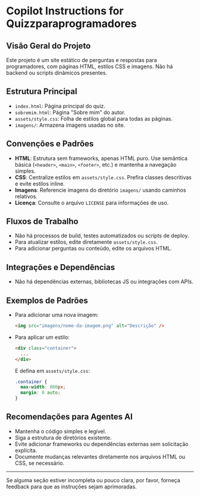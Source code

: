 # Copilot Instructions for Quizzparaprogramadores

## Visão Geral do Projeto
Este projeto é um site estático de perguntas e respostas para programadores, com páginas HTML, estilos CSS e imagens. Não há backend ou scripts dinâmicos presentes.

## Estrutura Principal
- `index.html`: Página principal do quiz.
- `sobremim.html`: Página "Sobre mim" do autor.
- `assets/style.css`: Folha de estilos global para todas as páginas.
- `imagens/`: Armazena imagens usadas no site.

## Convenções e Padrões
- **HTML**: Estrutura sem frameworks, apenas HTML puro. Use semântica básica (`<header>`, `<main>`, `<footer>`, etc.) e mantenha a navegação simples.
- **CSS**: Centralize estilos em `assets/style.css`. Prefira classes descritivas e evite estilos inline.
- **Imagens**: Referencie imagens do diretório `imagens/` usando caminhos relativos.
- **Licença**: Consulte o arquivo `LICENSE` para informações de uso.

## Fluxos de Trabalho
- Não há processos de build, testes automatizados ou scripts de deploy.
- Para atualizar estilos, edite diretamente `assets/style.css`.
- Para adicionar perguntas ou conteúdo, edite os arquivos HTML.

## Integrações e Dependências
- Não há dependências externas, bibliotecas JS ou integrações com APIs.

## Exemplos de Padrões
- Para adicionar uma nova imagem:
  ```html
  <img src="imagens/nome-da-imagem.png" alt="Descrição" />
  ```
- Para aplicar um estilo:
  ```html
  <div class="container">
    ...
  </div>
  ```
  E defina em `assets/style.css`:
  ```css
  .container {
    max-width: 800px;
    margin: 0 auto;
  }
  ```

## Recomendações para Agentes AI
- Mantenha o código simples e legível.
- Siga a estrutura de diretórios existente.
- Evite adicionar frameworks ou dependências externas sem solicitação explícita.
- Documente mudanças relevantes diretamente nos arquivos HTML ou CSS, se necessário.

---

Se alguma seção estiver incompleta ou pouco clara, por favor, forneça feedback para que as instruções sejam aprimoradas.
